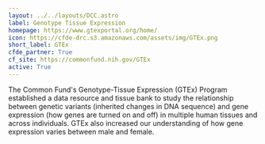 ```yaml
---
layout: ../../layouts/DCC.astro
label: Genotype Tissue Expression
homepage: https://www.gtexportal.org/home/
icon: https://cfde-drc.s3.amazonaws.com/assets/img/GTEx.png
short_label: GTEx
cfde_partner: True
cf_site: https://commonfund.nih.gov/GTEx
active: True
---
```

The Common Fund's Genotype-Tissue Expression (GTEx) Program established a data resource and tissue bank to study the relationship between genetic variants (inherited changes in DNA sequence) and gene expression (how genes are turned on and off) in multiple human tissues and across individuals. GTEx also increased our understanding of how gene expression varies between male and female.